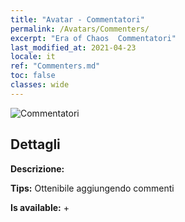 ```yaml
---
title: "Avatar - Commentatori"
permalink: /Avatars/Commenters/
excerpt: "Era of Chaos  Commentatori"
last_modified_at: 2021-04-23
locale: it
ref: "Commenters.md"
toc: false
classes: wide
---
```

 ![Commentatori](/images/a/avatarFrame_14.png)

## Dettagli

 **Descrizione:**  

 **Tips:** Ottenibile aggiungendo commenti 

 **Is available:**  + 

